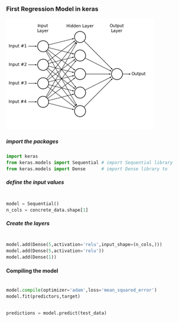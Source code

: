 ### First Regression Model in keras

<img src="./fig_neural_network.png" style="width:400px;height:300px;">




##### import the packages

```python
import keras
from keras.models import Sequential # import Sequential library
from keras.models import Dense      # import Dense library to
```

##### define the input values

```python

model = Sequential()
n_cols = concrete_data.shape[1]

```

##### Create the layers


```python

model.add(Dense(5,activation='relu',input_shape=(n_cols,)))
model.add(Dense(5,activation='relu'))
model.add(Dense(1))

```

#### Compiling the model


```python

model.compile(optimizer='adam',loss='mean_squared_error')
model.fit(predictors,target)

```

```python


```
```python
predictions = model.predict(test_data)
```
